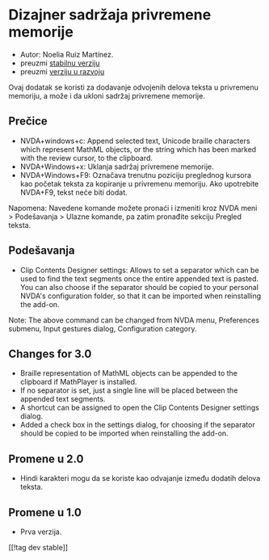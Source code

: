 # Dizajner sadržaja privremene memorije #
*   Autor: Noelia Ruiz Martínez.
*   preuzmi [stabilnu verziju][1]
*   preuzmi [verziju u razvoju][2]

Ovaj dodatak se koristi za dodavanje odvojenih delova teksta u privremenu
memoriju, a može i da ukloni sadržaj privremene memorije.

## Prečice ##
*   NVDA+windows+c: Append selected text, Unicode braille characters which
    represent MathML objects, or the string which has been marked with the
    review cursor, to the clipboard.
*   NVDA+Windows+x: Uklanja sadržaj privremene memorije.
*   NVDA+Windows+F9: Označava trenutnu poziciju preglednog kursora kao
    početak teksta za kopiranje u privremenu memoriju.  Ako upotrebite
    NVDA+F9, tekst neće biti dodat.

Napomena: Navedene komande možete pronaći i izmeniti kroz NVDA meni >
Podešavanja > Ulazne komande, pa zatim pronađite sekciju Pregled teksta.

## Podešavanja ##
*   Clip Contents Designer settings: Allows to set a separator which can be
    used to find the text segments once the entire appended text is
    pasted. You can also choose if the separator should be copied to your
    personal NVDA's configuration folder, so that it can be imported when
    reinstalling the add-on.

Note: The above command can be changed from NVDA menu, Preferences submenu,
Input gestures dialog, Configuration category.

## Changes for 3.0 ##
*   Braille representation of MathML objects can be appended to the
    clipboard if MathPlayer is installed.
*   If no separator is set, just a single line will be placed between the
    appended text segments.
*   A shortcut can be assigned to open the Clip Contents Designer settings
    dialog.
*   Added a check box in the settings dialog, for choosing if the separator
    should be copied to be imported when reinstalling the add-on.

## Promene u 2.0 ##
*   Hindi karakteri mogu da se koriste kao odvajanje između dodatih delova
    teksta.

## Promene u 1.0 ##
*   Prva verzija.

[[!tag dev stable]]

[1]: http://addons.nvda-project.org/files/get.php?file=ccd

[2]: http://addons.nvda-project.org/files/get.php?file=ccd-dev
